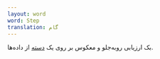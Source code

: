 ```yaml
---
layout: word
word: Step
translation: گام
---
```


بک ارزیابی رو‌به‌جلو و معکوس بر روی یک [دسته](/B/batch) از داده‌ها.
